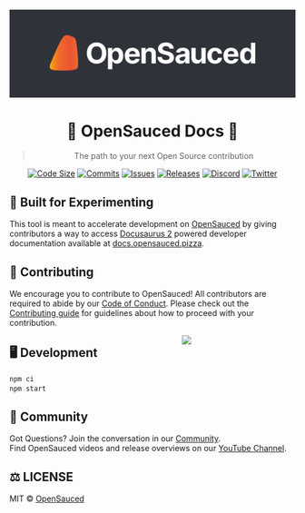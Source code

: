 <div align="center">
  <br/>

  [![OpenSauced](https://github.com/open-sauced/assets/blob/main/logos/logo-on-dark.png)](https://opensauced.pizza)

  # 🍕 OpenSauced Docs 🍕
  > The path to your next Open Source contribution

  [![Code Size](https://img.shields.io/github/languages/code-size/open-sauced/docs.opensauced.pizza?style=flat)](https://github.com/open-sauced/docs.opensauced.pizza/pulse)
  [![Commits](https://img.shields.io/github/commit-activity/w/open-sauced/docs.opensauced.pizza?style=flat)](https://github.com/open-sauced/docs.opensauced.pizza/pulse)
  [![Issues](https://img.shields.io/github/issues/open-sauced/docs.opensauced.pizza.svg?style=flat)](https://github.com/open-sauced/docs.opensauced.pizza/issues)
  [![Releases](https://img.shields.io/github/v/release/open-sauced/docs.opensauced.pizza.svg?style=flat)](https://github.com/open-sauced/docs.opensauced.pizza/releases)
  [![Discord](https://img.shields.io/discord/714698561081704529.svg?label=&logo=discord&logoColor=ffffff&color=7389D8&labelColor=6A7EC2)](https://discord.gg/U2peSNf23P)
  [![Twitter](https://img.shields.io/twitter/follow/saucedopen?label=Follow&style=social)](https://twitter.com/saucedopen)
</div>

## 🧪 Built for Experimenting

This tool is meant to accelerate development on [OpenSauced](https://opensauced.pizza) by giving contributors a way to access [Docusaurus 2](https://docusaurus.io/) powered developer documentation available at [docs.opensauced.pizza](https://docs.opensauced.pizza).

## 🤝 Contributing

We encourage you to contribute to OpenSauced! All contributors are required to abide by our [Code of Conduct](https://github.com/open-sauced/.github/blob/main/CODE_OF_CONDUCT.md). Please check out the [Contributing guide](https://docs.opensauced.pizza/contributing/introduction-to-contributing/) for guidelines about how to proceed with your contribution.

<img align="right" src="https://i.ibb.co/CJfW18H/ship.gif" width="200"/>

## 🖥️ Development

```sh
npm ci
npm start
```

## 🍕 Community

Got Questions? Join the conversation in our [Community](https://github.com/orgs/open-sauced/discussions/1).  
Find OpenSauced videos and release overviews on our [YouTube Channel](https://www.youtube.com/channel/UCklWxKrTti61ZCROE1e5-MQ).

## ⚖️ LICENSE

MIT © [OpenSauced](LICENSE)
